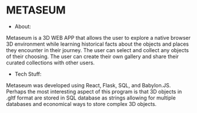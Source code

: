 # METASEUM

- About:

Metaseum is a 3D WEB APP that allows the user to explore a native browser 3D environment while learning historical facts about the objects and places they encounter in their journey. The user can select and collect any objects of their choosing. The user can create their own gallery and share their curated collections with other users. 

- Tech Stuff:

Metaseum was developed using React, Flask, SQL, and Babylon.JS. Perhaps the most interesting aspect of this program is that 3D objects in .gltf format are stored in SQL database as strings allowing for multiple databases and economical ways to store complex 3D objects. 


